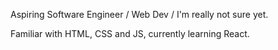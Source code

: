 Aspiring Software Engineer / Web Dev / I'm really not sure yet.

Familiar with HTML, CSS and JS, currently learning React.
